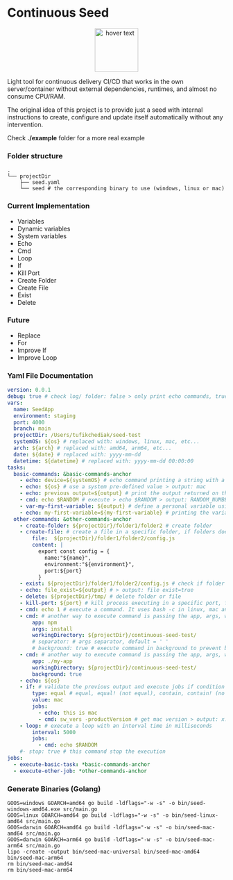 # Continuous Seed
<p align="center">
  <img src="https://github.com/cloudbit-interactive/continuous-seed/blob/main/assets/seed.png?raw=true" height="100" title="hover text">
</p>
<p>
	Light tool for continuous delivery CI/CD that works in the own server/container without external dependencies, runtimes, and almost no consume CPU/RAM.
</p>
<p>
	The original idea of this project is to provide just a seed with internal instructions to create, configure and update itself automatically without any intervention.
</p>
<p>
Check <strong>./example</strong> folder for a more real example
</p>

### Folder structure
```shell
.
└── projectDir
    ├── seed.yaml
    └── seed # the corresponding binary to use (windows, linux or mac)
```

### Current Implementation

<ul>
	<li>Variables</li>
	<li>Dynamic variables</li>
	<li>System variables</li>
	<li>Echo</li>
	<li>Cmd</li>
	<li>Loop</li>
	<li>If</li>
	<li>Kill Port</li>
	<li>Create Folder</li>
	<li>Create File</li>
	<li>Exist</li>
	<li>Delete</li>
</ul>

### Future

<ul>
	<li>Replace</li>
	<li>For</li>
	<li>Improve If</li>
	<li>Improve Loop</li>
</ul>

### Yaml File Documentation

```yaml
version: 0.0.1
debug: true # check log/ folder: false > only print echo commands, true > print all output in console on log/
vars:
  name: SeedApp
  environment: staging
  port: 4000
  branch: main
  projectDir: /Users/tufikchediak/seed-test
  systemOS: ${os} # replaced with: windows, linux, mac, etc...
  arch: ${arch} # replaced with: amd64, arm64, etc...
  date: ${date} # replaced with: yyyy-mm-dd
  datetime: ${datetime} # replaced with: yyyy-mm-dd 00:00:00
tasks:
  basic-commands: &basic-commands-anchor
    - echo: device=${systemOS} # echo command printing a string with a variable defined  above > output: device=mac
    - echo: ${os} # use a system pre-defined value > output: mac
    - echo: previous output=${output} # print the output returned on the previous line > output: previous output=mac
    - cmd: echo $RANDOM # execute > echo $RANDOM > output: RANDOM_NUMBER
    - var-my-first-variable: ${output} # define a personal variable using var-NAME, in this case is storing the output of the previews command
    - echo: my-first-variable=${my-first-variable} # printing the variable created previously > output: my-first-variable=20208
  other-commands: &other-commands-anchor
    - create-folder: ${projectDir}/folder1/folder2 # create folder
    - create-file: # create a file in a specific folder, if folders doesn't exist it will be auto-created
        file:  ${projectDir}/folder1/folder2/config.js
        content: |
          export const config = {
            name:"${name}",
            environment:"${environment}",
            port:${port}
          }
    - exist: ${projectDir}/folder1/folder2/config.js # check if folder or file exist > output: true, false
    - echo: file_exist=${output} # > output: file exist=true
    - delete: ${projectDir}/tmp/ # delete folder or file
    - kill-port: ${port} # kill process executing in a specific port, for multiple ports use comma separator > 4000, 8080, 80, 443
    - cmd: echo 1 # execute a command. It uses bash -c in linux, mac and powershell in windows
    - cmd: # another way to execute command is passing the app, args, workingDirectory, separator and background params
        app: npm
        args: install
        workingDirectory: ${projectDir}/continuous-seed-test/
        # separator: # args separator, default = ' '
        # background: true # execute command in background to prevent blocking main job
    - cmd: # another way to execute command is passing the app, args, workingDirectory, separator and background params
        app: ./my-app
        workingDirectory: ${projectDir}/continuous-seed-test/
        background: true
    - echo: ${os}
    - if: # validate the previous output and execute jobs if condition apply
        type: equal # equal, equal! (not equal), contain, contain! (no contain)
        value: mac
        jobs:
          - echo: this is mac
          - cmd: sw_vers -productVersion # get mac version > output: x.x.x
    - loop: # execute a loop with an interval time in milliseconds
        interval: 5000
        jobs:
          - cmd: echo $RANDOM
    #- stop: true # this command stop the execution
jobs:
  - execute-basic-task: *basic-commands-anchor
  - execute-other-job: *other-commands-anchor
```

### Generate Binaries (Golang)
```
GOOS=windows GOARCH=amd64 go build -ldflags="-w -s" -o bin/seed-windows-amd64.exe src/main.go
GOOS=linux GOARCH=amd64 go build -ldflags="-w -s" -o bin/seed-linux-amd64 src/main.go
GOOS=darwin GOARCH=amd64 go build -ldflags="-w -s" -o bin/seed-mac-amd64 src/main.go
GOOS=darwin GOARCH=arm64 go build -ldflags="-w -s" -o bin/seed-mac-arm64 src/main.go
lipo -create -output bin/seed-mac-universal bin/seed-mac-amd64 bin/seed-mac-arm64
rm bin/seed-mac-amd64
rm bin/seed-mac-arm64
```
